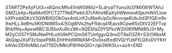 $START$ZPeXyFUt3+s6QmcMfo41mW096lU+5LdryaTYunuXc01MXWWTAhJGMZLk4p+Na9AnfDFCT27TReEPwbh37cFAhs9EaXyhWbmevASje/mNVLiowkXPrzddGKzV3QWBiR2OkOax4ntLirK2uf6eAUpGcNvvcqe8UbJtd3FfQEm9v9wHLL3e8Hu1iKtDNl8RSx4/5OgWVk2hyFfldcq41Eavs9Cpw65zDtV22EFTvpBhbfNq+Apxw6BC3UEboXuRczWt+9QESfaZ0Y5PkzW2li0KIfMNt80J3+MyM2yCG57YSMJNwPHLoXIi9kPCQmG6TUnfggvQ3noDT8aD3ZK+S3/O6bsM4bQqpJXsP3z1opeP8RLEHHhIdWRkKM+Dv0ssIEed0VQrYUbFfLQXxDVYKHkAVecDD9oMbLnxl71SDUMkUP8HhbQIO+/qk3WK5Lv+az4+$END$